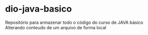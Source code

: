 # dio-java-basico
Repositório para armazenar todo o código do curso de JAVA básico
Alterando conteudo de um arquivo de forma local
